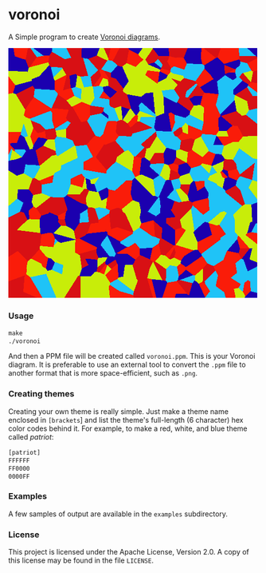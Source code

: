 # voronoi

A Simple program to create [Voronoi diagrams](https://en.wikipedia.org/wiki/Voronoi_diagram).

![Voronoi Diagram](examples/voronoi.png?raw=true "Voronoi Diagram")

### Usage

```
make
./voronoi
```

And then a PPM file will be created called `voronoi.ppm`. This is your Voronoi diagram.
It is preferable to use an external tool to convert the `.ppm` file to another format that
is more space-efficient, such as `.png`.

### Creating themes

Creating your own theme is really simple. Just make a theme name enclosed in `[brackets`] and
list the theme's full-length (6 character) hex color codes behind it. For example, to make a
red, white, and blue theme called *patriot*:

```
[patriot]
FFFFFF
FF0000
0000FF
```

### Examples

A few samples of output are available in the `examples` subdirectory.

### License

This project is licensed under the Apache License, Version 2.0. A copy of this license may be
found in the file `LICENSE`.
